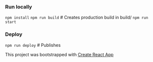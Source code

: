 

### Run locally
`npm install`
`npm run build`   # Creates production build in build/ 
`npm run start`

### Deploy
`npm run deploy`     # Publishes    

This project was bootstrapped with [Create React App](https://github.com/facebookincubator/create-react-app)


